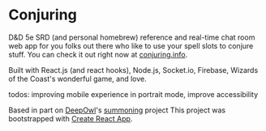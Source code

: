 # Conjuring

D&D 5e SRD (and personal homebrew) reference and real-time chat room web app for you folks out there who like to use your spell slots to conjure stuff. You can check it out right now at [conjuring.info](https://conjuring.info/).

Built with React.js (and react hooks), Node.js, Socket.io, Firebase, Wizards of the Coast's wonderful game, and love.

todos: improving mobile experience in portrait mode, improve accessibility 

Based in part on [DeepOwl](https://github.com/DeepOwl)'s [summoning](https://github.com/DeepOwl/summoning) project 
This project was bootstrapped with [Create React App](https://github.com/facebook/create-react-app).
